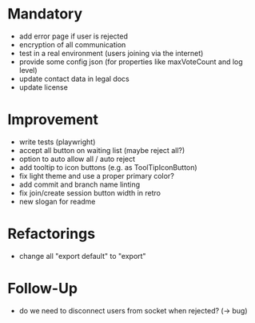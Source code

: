 # Mandatory

- add error page if user is rejected
- encryption of all communication
- test in a real environment (users joining via the internet)
- provide some config json (for properties like maxVoteCount and log level)
- update contact data in legal docs
- update license

# Improvement

- write tests (playwright)
- accept all button on waiting list (maybe reject all?)
- option to auto allow all / auto reject
- add tooltip to icon buttons (e.g. as ToolTipIconButton)
- fix light theme and use a proper primary color?
- add commit and branch name linting
- fix join/create session button width in retro
- new slogan for readme

# Refactorings

- change all "export default" to "export"

# Follow-Up

- do we need to disconnect users from socket when rejected? (-> bug)
